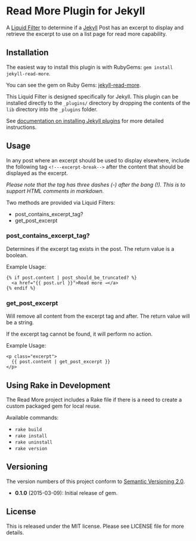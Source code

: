 # Read More Plugin for Jekyll

A [Liquid Filter](http://liquidmarkup.org/) to determine if a [Jekyll](http://jekyllrb.com/) Post has an excerpt to display and retrieve the excerpt to use on a list page for read more capability.

## Installation

The easiest way to install this plugin is with RubyGems: `gem install jekyll-read-more`.

You can see the gem on Ruby Gems: [jekyll-read-more](https://rubygems.org/gems/jekyll-read-more).

This Liquid Filter is designed specifically for Jekyll. This plugin can be installed directly to the `_plugins/` directory by dropping the contents of the `lib` directory into the `_plugins` folder.

See [documentation on installing Jekyll plugins](http://jekyllrb.com/docs/plugins/#installing-a-plugin) for more detailed instructions.

## Usage

In any post where an excerpt should be used to display elsewhere, include the following tag `<!---excerpt-break-->` after the content that should be displayed as the excerpt.

_Please note that the tag has three dashes (-) after the bang (!). This is to support HTML comments in markdown._

Two methods are provided via Liquid Filters:

* post\_contains\_excerpt\_tag?
* get\_post\_excerpt

### post\_contains\_excerpt\_tag?

Determines if the excerpt tag exists in the post. The return value is a boolean.

Example Usage:

    {% if post.content | post_should_be_truncated? %}
      <a href="{{ post.url }}">Read more →</a>
    {% endif %}

### get\_post\_excerpt

Will remove all content from the excerpt tag and after. The return value will be a string.

If the excerpt tag cannot be found, it will perform no action.

Example Usage:

    <p class="excerpt">
      {{ post.content | get_post_excerpt }}
    </p>
    
## Using Rake in Development

The Read More project includes a Rake file if there is a need to create a custom packaged gem for local reuse.

Available commands:

* `rake build`
* `rake install`
* `rake uninstall`
* `rake version`
    
## Versioning

The version numbers of this project conform to [Semantic Versioning 2.0](http://semver.org/).

* __0.1.0__ (2015-03-09): Initial release of gem.

## License

This is released under the MIT license. Please see LICENSE file for more details.

